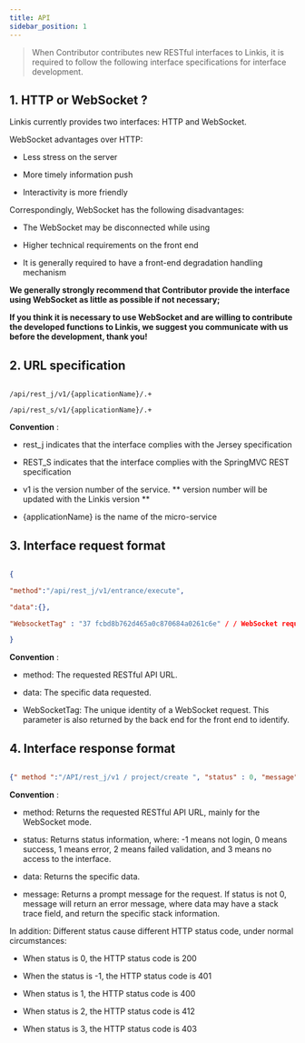 ```yaml
---
title: API
sidebar_position: 1
---
```


 > When Contributor contributes new RESTful interfaces to Linkis, it is required to follow the following interface specifications for interface development.



## 1. HTTP or WebSocket ?



Linkis currently provides two interfaces: HTTP and WebSocket.



WebSocket advantages over HTTP:



- Less stress on the server

- More timely information push

- Interactivity is more friendly



Correspondingly, WebSocket has the following disadvantages:



- The WebSocket may be disconnected while using

- Higher technical requirements on the front end

- It is generally required to have a front-end degradation handling mechanism



**We generally strongly recommend that Contributor provide the interface using WebSocket as little as possible if not necessary;**



**If you think it is necessary to use WebSocket and are willing to contribute the developed functions to Linkis, we suggest you communicate with us before the development, thank you!**



## 2. URL specification



```

/api/rest_j/v1/{applicationName}/.+

/api/rest_s/v1/{applicationName}/.+

```



**Convention** :



- rest_j indicates that the interface complies with the Jersey specification

- REST_S indicates that the interface complies with the SpringMVC REST specification

- v1 is the version number of the service. ** version number will be updated with the Linkis version **

- {applicationName} is the name of the micro-service



## 3. Interface request format



```json

{

"method":"/api/rest_j/v1/entrance/execute",

"data":{},

"WebsocketTag" : "37 fcbd8b762d465a0c870684a0261c6e" / / WebSocket requests require this parameter, HTTP requests can ignore

}

```



**Convention** :



- method: The requested RESTful API URL.

- data: The specific data requested.

- WebSocketTag: The unique identity of a WebSocket request. This parameter is also returned by the back end for the front end to identify.



## 4. Interface response format



```json

{" method ":"/API/rest_j/v1 / project/create ", "status" : 0, "message" : "creating success!" ,"data":{}}

```



**Convention** :



- method: Returns the requested RESTful API URL, mainly for the WebSocket mode.

- status: Returns status information, where: -1 means not login, 0 means success, 1 means error, 2 means failed validation, and 3 means no access to the interface.

- data: Returns the specific data.

- message: Returns a prompt message for the request. If status is not 0, message will return an error message, where data may have a stack trace field, and return the specific stack information.



In addition: Different status cause different HTTP status code, under normal circumstances:



- When status is 0, the HTTP status code is 200

- When the status is -1, the HTTP status code is 401

- When status is 1, the HTTP status code is 400

- When status is 2, the HTTP status code is 412

- When status is 3, the HTTP status code is 403